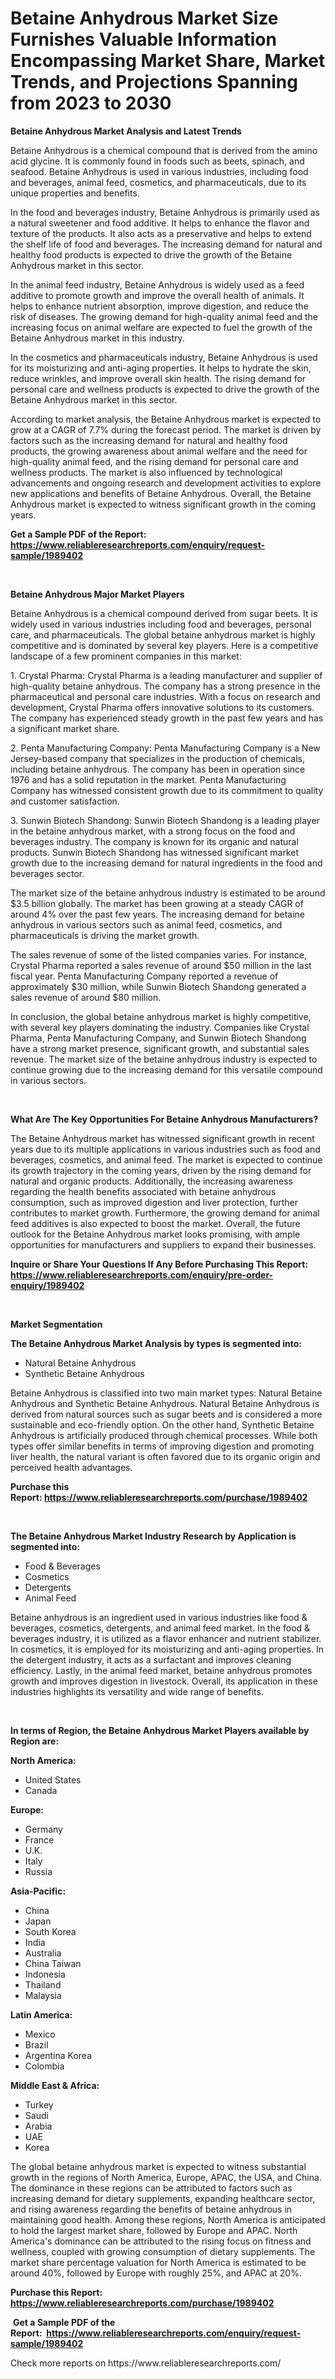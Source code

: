 <p><h1>Betaine Anhydrous Market Size Furnishes Valuable Information Encompassing Market Share, Market Trends, and Projections Spanning from 2023 to 2030</h1></p><p><strong>Betaine Anhydrous Market Analysis and Latest Trends</strong></p>
<p><p>Betaine Anhydrous is a chemical compound that is derived from the amino acid glycine. It is commonly found in foods such as beets, spinach, and seafood. Betaine Anhydrous is used in various industries, including food and beverages, animal feed, cosmetics, and pharmaceuticals, due to its unique properties and benefits.</p><p>In the food and beverages industry, Betaine Anhydrous is primarily used as a natural sweetener and food additive. It helps to enhance the flavor and texture of the products. It also acts as a preservative and helps to extend the shelf life of food and beverages. The increasing demand for natural and healthy food products is expected to drive the growth of the Betaine Anhydrous market in this sector.</p><p>In the animal feed industry, Betaine Anhydrous is widely used as a feed additive to promote growth and improve the overall health of animals. It helps to enhance nutrient absorption, improve digestion, and reduce the risk of diseases. The growing demand for high-quality animal feed and the increasing focus on animal welfare are expected to fuel the growth of the Betaine Anhydrous market in this industry.</p><p>In the cosmetics and pharmaceuticals industry, Betaine Anhydrous is used for its moisturizing and anti-aging properties. It helps to hydrate the skin, reduce wrinkles, and improve overall skin health. The rising demand for personal care and wellness products is expected to drive the growth of the Betaine Anhydrous market in this sector.</p><p>According to market analysis, the Betaine Anhydrous market is expected to grow at a CAGR of 7.7% during the forecast period. The market is driven by factors such as the increasing demand for natural and healthy food products, the growing awareness about animal welfare and the need for high-quality animal feed, and the rising demand for personal care and wellness products. The market is also influenced by technological advancements and ongoing research and development activities to explore new applications and benefits of Betaine Anhydrous. Overall, the Betaine Anhydrous market is expected to witness significant growth in the coming years.</p></p>
<p><strong>Get a Sample PDF of the Report:&nbsp; <a href="https://www.reliableresearchreports.com/enquiry/request-sample/1989402">https://www.reliableresearchreports.com/enquiry/request-sample/1989402</a></strong></p>
<p>&nbsp;</p>
<p><strong>Betaine Anhydrous Major Market Players</strong></p>
<p><p>Betaine Anhydrous is a chemical compound derived from sugar beets. It is widely used in various industries including food and beverages, personal care, and pharmaceuticals. The global betaine anhydrous market is highly competitive and is dominated by several key players. Here is a competitive landscape of a few prominent companies in this market:</p><p>1. Crystal Pharma: Crystal Pharma is a leading manufacturer and supplier of high-quality betaine anhydrous. The company has a strong presence in the pharmaceutical and personal care industries. With a focus on research and development, Crystal Pharma offers innovative solutions to its customers. The company has experienced steady growth in the past few years and has a significant market share.</p><p>2. Penta Manufacturing Company: Penta Manufacturing Company is a New Jersey-based company that specializes in the production of chemicals, including betaine anhydrous. The company has been in operation since 1976 and has a solid reputation in the market. Penta Manufacturing Company has witnessed consistent growth due to its commitment to quality and customer satisfaction.</p><p>3. Sunwin Biotech Shandong: Sunwin Biotech Shandong is a leading player in the betaine anhydrous market, with a strong focus on the food and beverages industry. The company is known for its organic and natural products. Sunwin Biotech Shandong has witnessed significant market growth due to the increasing demand for natural ingredients in the food and beverages sector.</p><p>The market size of the betaine anhydrous industry is estimated to be around $3.5 billion globally. The market has been growing at a steady CAGR of around 4% over the past few years. The increasing demand for betaine anhydrous in various sectors such as animal feed, cosmetics, and pharmaceuticals is driving the market growth.</p><p>The sales revenue of some of the listed companies varies. For instance, Crystal Pharma reported a sales revenue of around $50 million in the last fiscal year. Penta Manufacturing Company reported a revenue of approximately $30 million, while Sunwin Biotech Shandong generated a sales revenue of around $80 million.</p><p>In conclusion, the global betaine anhydrous market is highly competitive, with several key players dominating the industry. Companies like Crystal Pharma, Penta Manufacturing Company, and Sunwin Biotech Shandong have a strong market presence, significant growth, and substantial sales revenue. The market size of the betaine anhydrous industry is expected to continue growing due to the increasing demand for this versatile compound in various sectors.</p></p>
<p>&nbsp;</p>
<p><strong>What Are The Key Opportunities For Betaine Anhydrous Manufacturers?</strong></p>
<p><p>The Betaine Anhydrous market has witnessed significant growth in recent years due to its multiple applications in various industries such as food and beverages, cosmetics, and animal feed. The market is expected to continue its growth trajectory in the coming years, driven by the rising demand for natural and organic products. Additionally, the increasing awareness regarding the health benefits associated with betaine anhydrous consumption, such as improved digestion and liver protection, further contributes to market growth. Furthermore, the growing demand for animal feed additives is also expected to boost the market. Overall, the future outlook for the Betaine Anhydrous market looks promising, with ample opportunities for manufacturers and suppliers to expand their businesses.</p></p>
<p><strong>Inquire or Share Your Questions If Any Before Purchasing This Report: <a href="https://www.reliableresearchreports.com/enquiry/pre-order-enquiry/1989402">https://www.reliableresearchreports.com/enquiry/pre-order-enquiry/1989402</a></strong></p>
<p>&nbsp;</p>
<p><strong>Market Segmentation</strong></p>
<p><strong>The Betaine Anhydrous Market Analysis by types is segmented into:</strong></p>
<p><ul><li>Natural Betaine Anhydrous</li><li>Synthetic Betaine Anhydrous</li></ul></p>
<p><p>Betaine Anhydrous is classified into two main market types: Natural Betaine Anhydrous and Synthetic Betaine Anhydrous. Natural Betaine Anhydrous is derived from natural sources such as sugar beets and is considered a more sustainable and eco-friendly option. On the other hand, Synthetic Betaine Anhydrous is artificially produced through chemical processes. While both types offer similar benefits in terms of improving digestion and promoting liver health, the natural variant is often favored due to its organic origin and perceived health advantages.</p></p>
<p><strong>Purchase this Report:&nbsp;<a href="https://www.reliableresearchreports.com/purchase/1989402">https://www.reliableresearchreports.com/purchase/1989402</a></strong></p>
<p>&nbsp;</p>
<p><strong>The Betaine Anhydrous Market Industry Research by Application is segmented into:</strong></p>
<p><ul><li>Food & Beverages</li><li>Cosmetics</li><li>Detergents</li><li>Animal Feed</li></ul></p>
<p><p>Betaine anhydrous is an ingredient used in various industries like food & beverages, cosmetics, detergents, and animal feed market. In the food & beverages industry, it is utilized as a flavor enhancer and nutrient stabilizer. In cosmetics, it is employed for its moisturizing and anti-aging properties. In the detergent industry, it acts as a surfactant and improves cleaning efficiency. Lastly, in the animal feed market, betaine anhydrous promotes growth and improves digestion in livestock. Overall, its application in these industries highlights its versatility and wide range of benefits.</p></p>
<p>&nbsp;</p>
<p><strong>In terms of Region, the Betaine Anhydrous Market Players available by Region are:</strong></p>
<p>
    <p> <strong> North America: </strong>
        <ul>
            <li>United States</li>
            <li>Canada</li>
        </ul>
        </p> 
    <p> <strong> Europe: </strong>
        <ul>
            <li>Germany</li>
            <li>France</li>
            <li>U.K.</li>
            <li>Italy</li>
            <li>Russia</li>
        </ul>
        </p> 
    <p> <strong> Asia-Pacific: </strong>
        <ul>
            <li>China</li>
            <li>Japan</li>
            <li>South Korea</li>
            <li>India</li>
            <li>Australia</li>
            <li>China Taiwan</li>
            <li>Indonesia</li>
            <li>Thailand</li>
            <li>Malaysia</li>
        </ul>
        </p> 
    <p> <strong> Latin America: </strong>
        <ul>
            <li>Mexico</li>
            <li>Brazil</li>
            <li>Argentina Korea</li>
            <li>Colombia</li>
        </ul>
        </p> 
    <p> <strong> Middle East & Africa: </strong>
        <ul>
            <li>Turkey</li>
            <li>Saudi</li>
            <li>Arabia</li>
            <li>UAE</li>
            <li>Korea</li>
        </ul>
    </p>
    </p>
<p><p>The global betaine anhydrous market is expected to witness substantial growth in the regions of North America, Europe, APAC, the USA, and China. The dominance in these regions can be attributed to factors such as increasing demand for dietary supplements, expanding healthcare sector, and rising awareness regarding the benefits of betaine anhydrous in maintaining good health. Among these regions, North America is anticipated to hold the largest market share, followed by Europe and APAC. North America's dominance can be attributed to the rising focus on fitness and wellness, coupled with growing consumption of dietary supplements. The market share percentage valuation for North America is estimated to be around 40%, followed by Europe with roughly 25%, and APAC at 20%.</p></p>
<p><strong>Purchase this Report: <a href="https://www.reliableresearchreports.com/purchase/1989402">https://www.reliableresearchreports.com/purchase/1989402</a></strong></p>
<p>&nbsp;<strong>Get a Sample PDF of the Report:&nbsp;&nbsp;<a href="https://www.reliableresearchreports.com/enquiry/request-sample/1989402">https://www.reliableresearchreports.com/enquiry/request-sample/1989402</a></strong></p>
<p><strong></strong></p>
<p>Check more reports on https://www.reliableresearchreports.com/</p>